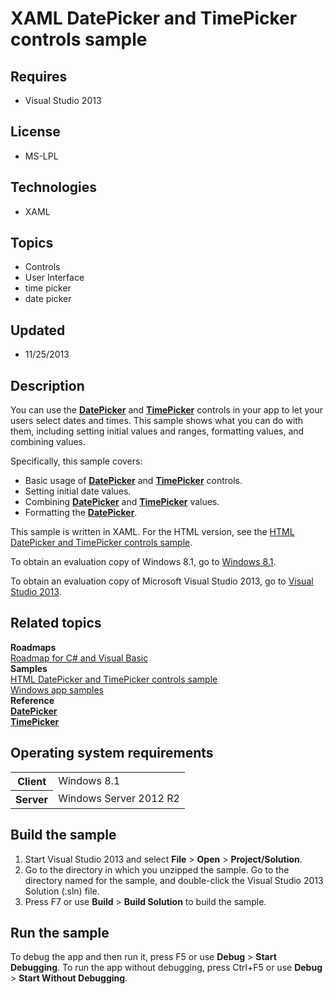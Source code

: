 # XAML DatePicker and TimePicker controls sample
## Requires
- Visual Studio 2013
## License
- MS-LPL
## Technologies
- XAML
## Topics
- Controls
- User Interface
- time picker
- date picker
## Updated
- 11/25/2013
## Description

<div id="mainSection">
<p>You can use the <a href="http://msdn.microsoft.com/library/windows/apps/dn298584">
<b>DatePicker</b></a> and <a href="http://msdn.microsoft.com/library/windows/apps/dn299280">
<b>TimePicker</b></a> controls in your app to let your users select dates and times. This sample shows what you can do with them, including setting initial values and ranges, formatting values, and combining values.
</p>
<p>Specifically, this sample covers:</p>
<ul>
<li>Basic usage of <a href="http://msdn.microsoft.com/library/windows/apps/dn298584">
<b>DatePicker</b></a> and <a href="http://msdn.microsoft.com/library/windows/apps/dn299280">
<b>TimePicker</b></a> controls. </li><li>Setting initial date values. </li><li>Combining <a href="http://msdn.microsoft.com/library/windows/apps/dn298584"><b>DatePicker</b></a> and
<a href="http://msdn.microsoft.com/library/windows/apps/dn299280"><b>TimePicker</b></a> values.
</li><li>Formatting the <a href="http://msdn.microsoft.com/library/windows/apps/dn298584">
<b>DatePicker</b></a>. </li></ul>
<p></p>
<p>This sample is written in XAML. For the HTML version, see the <a href="http://msdn.microsoft.com/library/windows/apps/">
HTML DatePicker and TimePicker controls sample</a>.</p>
<p>To obtain an evaluation copy of Windows&nbsp;8.1, go to <a href="http://go.microsoft.com/fwlink/p/?linkid=301696">
Windows&nbsp;8.1</a>.</p>
<p>To obtain an evaluation copy of Microsoft Visual Studio&nbsp;2013, go to <a href="http://go.microsoft.com/fwlink/p/?linkid=301697">
Visual Studio&nbsp;2013</a>.</p>
<h2><a id="related_topics"></a>Related topics</h2>
<dl><dt><b>Roadmaps</b> </dt><dt><a href="http://msdn.microsoft.com/library/windows/apps/br229583">Roadmap for C# and Visual Basic</a>
</dt><dt><b>Samples</b> </dt><dt><a href="http://msdn.microsoft.com/library/windows/apps/">HTML DatePicker and TimePicker controls sample</a>
</dt><dt><a href="http://go.microsoft.com/fwlink/p/?LinkID=227694">Windows app samples</a>
</dt><dt><b>Reference</b> </dt><dt><a href="http://msdn.microsoft.com/library/windows/apps/dn298584"><b>DatePicker</b></a>
</dt><dt><a href="http://msdn.microsoft.com/library/windows/apps/dn299280"><b>TimePicker</b></a>
</dt></dl>
<h2>Operating system requirements</h2>
<table>
<tbody>
<tr>
<th>Client</th>
<td><dt>Windows&nbsp;8.1 </dt></td>
</tr>
<tr>
<th>Server</th>
<td><dt>Windows Server&nbsp;2012&nbsp;R2 </dt></td>
</tr>
</tbody>
</table>
<h2>Build the sample</h2>
<ol>
<li>Start Visual Studio&nbsp;2013 and select <b>File</b> &gt; <b>Open</b> &gt; <b>Project/Solution</b>.
</li><li>Go to the directory in which you unzipped the sample. Go to the directory named for the sample, and double-click the Visual Studio&nbsp;2013 Solution (.sln) file.
</li><li>Press F7 or use <b>Build</b> &gt; <b>Build Solution</b> to build the sample. </li></ol>
<h2>Run the sample</h2>
<p>To debug the app and then run it, press F5 or use <b>Debug</b> &gt; <b>Start Debugging</b>. To run the app without debugging, press Ctrl&#43;F5 or use
<b>Debug</b> &gt; <b>Start Without Debugging</b>.</p>
</div>
